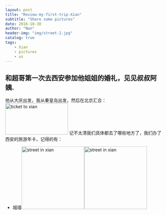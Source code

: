 ```yaml
---
layout: post
title: "Review-my-first-trip-Xian"
subtitle: "Share some pictures"
date: 2016-10-30
author: "Nan"
header-img: "img/street-2.jpg"
catalog: true
tags:
    - Xian
    - pictures
    - us
---
```


## 和超哥第一次去西安参加他姐姐的婚礼，见见叔叔阿姨.

他从大庆出发，我从秦皇岛出发，然后在北京汇合：
<img src="https://rawgithub.com/mushroommie/images/master/Xian/ticket.jpg" style="height:100px;width:200px" alt="ticket to xian">
记不太清我们具体都去了哪些地方了，我们办了西安的旅游年卡，记得的有：
- 城墙<img src="https://rawgithub.com/mushroommie/images/master/Xian/street-1.jpg" class="responsive-image" style="height:200px" alt="street in xian"><img src="https://rawgithub.com/mushroommie/images/master/Xian/street-3.jpg" class="responsive-image" style="height:200px" alt="street in xian">

